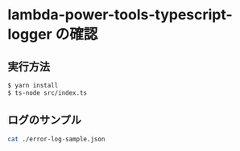 # lambda-power-tools-typescript-logger の確認

## 実行方法

```bash
$ yarn install
$ ts-node src/index.ts
```

## ログのサンプル

```bash
cat ./error-log-sample.json
```
